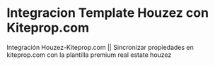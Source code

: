 # Integracion Template Houzez con Kiteprop.com
Integración Houzez-Kiteprop.com || Sincronizar propiedades en kiteprop.com con la plantilla premium real estate houzez
